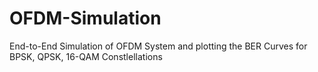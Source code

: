 # OFDM-Simulation
End-to-End Simulation of OFDM System and plotting the BER Curves for BPSK, QPSK, 16-QAM Constlellations

